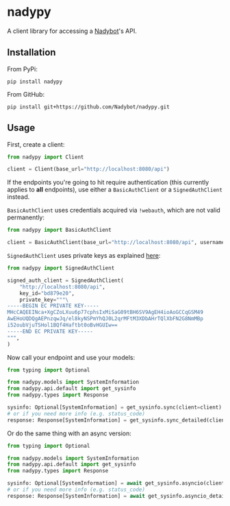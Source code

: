 # nadypy

A client library for accessing a [Nadybot](https://github.com/Nadybot/Nadybot)'s API.

## Installation

From PyPi:

```shell
pip install nadypy
```

From GitHub:

```shell
pip install git+https://github.com/Nadybot/nadypy.git
```

## Usage

First, create a client:

```python
from nadypy import Client

client = Client(base_url="http://localhost:8080/api")
```

If the endpoints you're going to hit require authentication (this currently applies to **all** endpoints), use either a `BasicAuthClient` or a `SignedAuthClient` instead.

`BasicAuthClient` uses credentials acquired via `!webauth`, which are not valid permanently:

```python
from nadypy import BasicAuthClient

client = BasicAuthClient(base_url="http://localhost:8080/api", username="Character", password="password")
```

`SignedAuthClient` uses private keys as explained [here](https://github.com/Nadybot/Nadybot/wiki/REST-API):

```python
from nadypy import SignedAuthClient

signed_auth_client = SignedAuthClient(
    "http://localhost:8080/api",
    key_id="bd879e20",
    private_key="""\
-----BEGIN EC PRIVATE KEY-----
MHcCAQEEINca+XgCZoLXuu6p77cphsIxMiSaG09tBH6SV9AgEH4ioAoGCCqGSM49
AwEHoUQDQgAEPnzqwJq/el8kyNSPmYhQJ0L2qrMFtM3XDbAHrTQlXbFN2G8NmMBp
i52oubVjuTSHol1BQf4Haftbt0oBvHGUIw==
-----END EC PRIVATE KEY-----
""",
)
```

Now call your endpoint and use your models:

```python
from typing import Optional

from nadypy.models import SystemInformation
from nadypy.api.default import get_sysinfo
from nadypy.types import Response

sysinfo: Optional[SystemInformation] = get_sysinfo.sync(client=client)
# or if you need more info (e.g. status_code)
response: Response[SystemInformation] = get_sysinfo.sync_detailed(client=client)
```

Or do the same thing with an async version:

```python
from typing import Optional

from nadypy.models import SystemInformation
from nadypy.api.default import get_sysinfo
from nadypy.types import Response

sysinfo: Optional[SystemInformation] = await get_sysinfo.asyncio(client=client)
# or if you need more info (e.g. status_code)
response: Response[SystemInformation] = await get_sysinfo.asyncio_detailed(client=client)
```
